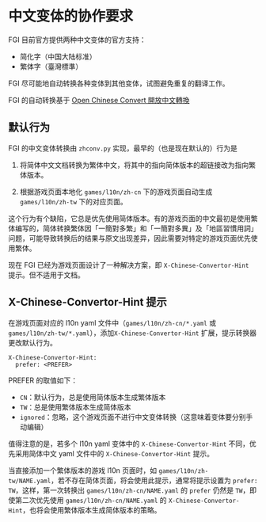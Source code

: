 # 中文变体的协作要求

FGI 目前官方提供两种中文变体的官方支持：

- 简化字（中国大陆标准）
- 繁体字（臺灣標準）

FGI 尽可能地自动转换各种变体到其他变体，试图避免重复的翻译工作。

FGI 的自动转换基于 [Open Chinese Convert 開放中文轉換](https://github.com/BYVoid/OpenCC)

## 默认行为

FGI 的中文变体转换由 `zhconv.py` 实现，最早的（也是现在默认的）行为是

1. 将简体中文文档转换为繁体中文，将其中的指向简体版本的超链接改为指向繁体版本。

2. 根据游戏页面本地化 `games/l10n/zh-cn` 下的游戏页面自动生成 `games/l10n/zh-tw` 下的对应页面。

这个行为有个缺陷，它总是优先使用简体版本。有的游戏页面的中文最初是使用繁体编写的，简体转换繁体因「一簡對多繁」和「一簡對多異」及「地區習慣用詞」问题，可能导致转换后的结果与原文出现差异，因此需要对特定的游戏页面优先使用繁体。

现在 FGI 已经为游戏页面设计了一种解决方案，即 `X-Chinese-Convertor-Hint` 提示。但不适用于文档。

## X-Chinese-Convertor-Hint 提示

在游戏页面对应的 l10n yaml 文件中（`games/l10n/zh-cn/*.yaml` 或 `games/l10n/zh-tw/*.yaml`），添加`X-Chinese-Convertor-Hint` 扩展，提示转换器更改默认行为。

```
X-Chinese-Convertor-Hint:
  prefer: <PREFER>
```

PREFER 的取值如下：

- `CN`：默认行为，总是使用简体版本生成繁体版本
- `TW`：总是使用繁体版本生成简体版本
- `ignored`：忽略，这个游戏页面不进行中文变体转换（这意味着变体要分别手动编辑）

值得注意的是，若多个 l10n yaml 变体中的 `X-Chinese-Convertor-Hint` 不同，优先采用简体中文 yaml 文件中的 `X-Chinese-Convertor-Hint` 提示。

当直接添加一个繁体版本的游戏 l10n 页面时，如 `games/l10n/zh-tw/NAME.yaml`，若不存在简体页面，将会使用此提示，通常将提示设置为 `prefer: TW`，这样，第一次转换出 `games/l10n/zh-cn/NAME.yaml` 的 `prefer` 仍然是 `TW`，即使第二次优先使用 `games/l10n/zh-cn/NAME.yaml` 的 `X-Chinese-Convertor-Hint`，也将会使用繁体版本生成简体版本的策略。
